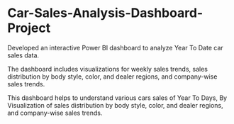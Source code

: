 # Car-Sales-Analysis-Dashboard-Project
Developed an interactive Power BI dashboard to analyze Year To Date car sales data. 

The dashboard includes visualizations for weekly sales trends, sales distribution by body style, color, and dealer regions, and company-wise sales trends.

This dashboard helps to understand various cars sales of Year To Days, By Visualization of sales distribution by body style, color, and dealer regions, and company-wise sales trends.
